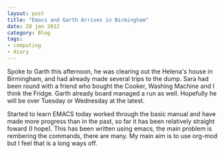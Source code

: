 ```yaml
---
layout: post
title: "Emacs and Garth Arrives in Birmingham"
date: 28 jan 2012
category: Blog
tags:
- computing
- diary
---
```


<p>Spoke to Garth this afternoon, he was clearing out the Helena's house in Birmingham, and had already made several trips to the dump. Sara had been round with a friend who bought the Cooker, Washing Machine and I think the Fridge. Garth already board managed a run as well. Hopefully he will be over Tuesday or Wednesday at the latest.</p>

<p>Started to learn EMACS today worked through the basic manual and have made more progress than in the past, so far it has been relatively straight foward (I hope). This has been written using emacs, the main problem is rembering the commands, there are many. My main aim is to use org-mod but I feel that is a long ways off.</p>
